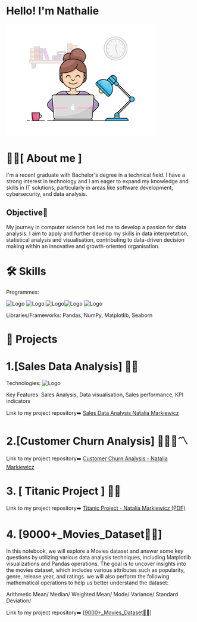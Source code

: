 
# Hello! I'm Nathalie
<img src="https://github.com/Nathalie246/Nathalie246/blob/main/mygif.gif" width="400" height="300" alt="Opis gifu">









# 🧑‍💻[ **About me** ]
I'm a recent graduate with Bachelor's degree in a technical field. I have a strong interest in technology and I am eager to expand my knowledge and skills in IT solutions, particularly in areas like software development, cybersecurity, and data analysis.


## **Objective**🚀
My journey in computer science has led me to develop a passion for data analysis. I aim to apply and further develop my skills in data interpretation, statistical analysis and visualisation, contributing to data-driven decision making within an innovative and growth-oriented organisation.


# 🛠️ **Skills**


Programmes:

<img src="https://github.com/user-attachments/assets/44a0173f-8490-412c-a71b-276f18953d51" width="150" alt="Logo"> <img src="https://github.com/user-attachments/assets/ffdce1fe-19c7-46b2-ac52-31773cb889d2" width="200" height="100" alt="Logo"> <img src="https://github.com/user-attachments/assets/91dc77fc-2d5e-4b52-bc17-264d3004bf1b" width="150" alt="Logo"><img src="https://github.com/user-attachments/assets/9ba2e57b-bc29-4591-ae65-a3db602094bd" width="150" alt="Logo"> <img src="https://github.com/user-attachments/assets/2c26ac37-f89e-4b29-972e-9b8f7661c0c5" width="150" alt="Logo">






Libraries/Frameworks: Pandas, NumPy, Matplotlib, Seaborn




# 📂 **Projects**

# 1.[Sales Data Analysis] 🛒💲


Technologies: <img src="https://github.com/user-attachments/assets/ffdce1fe-19c7-46b2-ac52-31773cb889d2" width="200" height="100" alt="Logo">



Key Features: Sales Analysis, Data visualisation, Sales performance, KPI indicators


Link to my project repository➡️ [Sales Data Analysis Natalia Markiewicz](https://github.com/Nathalie246/Nathalie246/blob/main/Sales%20Data%20Analysis%20Natalia%20Markiewicz.pdf)




# 2.[Customer Churn Analysis] 👩🏻‍💻〽️

Link to my project repository➡️ [Customer Churn Analysis - Natalia Markiewicz](https://github.com/Nathalie246/Nathalie246/blob/main/Customer%20Churn%20Analysis%20Natalia%20Markiewicz.pdf)






# 3. [ Titanic Project ] 🚢🎫 


Link to my project repository➡️  [Titanic Project - Natalia Markiewicz (PDF)](https://github.com/Nathalie246/Nathalie246/blob/main/Titanic%20Project%20Natalia%20Markiewicz%20pdf.pdf)



# 4. [9000+_Movies_Dataset🍿🎥]
In this notebook, we will explore a Movies dataset and answer some key questions by utilizing various data analysis techniques, including Matplotlib visualizations and Pandas operations. The goal is to uncover insights into the movies dataset, which includes various attributes such as popularity, genre, release year, and ratings.
we will also perform the following mathematical operations to help us better understand the dataset:

Arithmetic Mean/
Median/
Weighted Mean/
Mode/
Variance/
Standard Deviation/

Link to my project repository➡️ [[9000+_Movies_Dataset🍿🎥]](https://github.com/Nathalie246/Nathalie246/blob/main/9000%2B_Movies_Dataset%F0%9F%8D%BF%F0%9F%8E%A5ipynb.ipynb)






